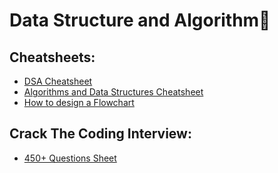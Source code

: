 # Data Structure and Algorithm🖤

## Cheatsheets:

- [DSA Cheatsheet](./DSA_Cheatsheet.pdf)
- [Algorithms and Data Structures Cheatsheet](./Algorithms%20and%20Data%20Structures%20Cheatsheet.pdf)
- [How to design a Flowchart](./Flowchart_design.jpg)


## Crack The Coding Interview:

- [450+ Questions Sheet](./DSA_450+_Questions.xlsx)




